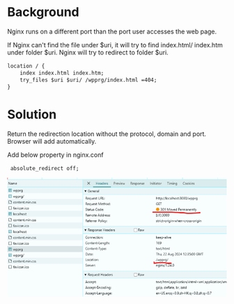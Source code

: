 # Background

Nginx runs on a different port than the port user accesses the web page.

If Nginx can't find the file under $uri, it will try to find index.html/ index.htm under folder $uri. Nginx will try to redirect to folder $uri.

    location / {
        index index.html index.htm;
        try_files $uri $uri/ /wpprg/index.html =404;
    }

# Solution

Return the redirection location without the protocol, domain and port. Browser will add automatically.

Add below property in nginx.conf

```
 absolute_redirect off;
```

![alt text](redirection.png)
